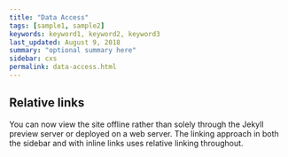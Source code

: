 ```yaml
---
title: "Data Access"
tags: [sample1, sample2]
keywords: keyword1, keyword2, keyword3
last_updated: August 9, 2018
summary: "optional summary here"
sidebar: cxs
permalink: data-access.html
---
```

## Relative links

You can now view the site offline rather than solely through the Jekyll preview server or deployed on a web server. The linking approach in both the sidebar and with inline links uses relative linking throughout.